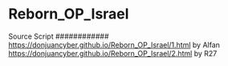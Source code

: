 # Reborn_OP_Israel #
Source Script
############
https://donjuancyber.github.io/Reborn_OP_Israel/1.html by Alfan
https://donjuancyber.github.io/Reborn_OP_Israel/2.html by R27
